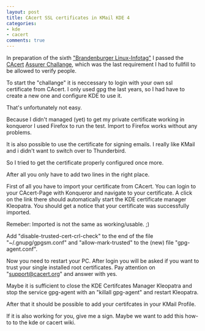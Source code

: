 ```yaml
---
layout: post
title: CAcert SSL certificates in KMail KDE 4
categories:
- kde
- cacert
comments: true
---
```

In preparation of the sixth ["Brandenburger Linux-Infotag"][blit] I passed the [CAcert][cacert] [Assurer Challange][ac], which was the last requirement I had to fullfill to be allowed to verify
people.

To start the "challange" it is neccessary to login with your own ssl certificate from CAcert.
I only used gpg the last years, so I had have to create a new one and configure KDE to use it.

That's unfortunately not easy.

Because I didn't managed (yet) to get my private certificate working in konqueror I used Firefox to run the test. Import to Firefox works without any problems.

It is also possible to use the certificate for signing emails. I really like KMail and i didn't want to switch over to Thunderbird.

So I tried to get the certificate properly configured once more.

After all you only have to add two lines in the right place.

[blit]: http://www.blit.org/2009/ "Website of a local Linux Day"
[cacert]: http://www.cacert.org/
[ac]: http://wiki.cacert.org/AssurerChallenge

First of all you have to import your certificate from CAcert. You can login to your CAcert-Page with Konqueror and navigate to your certificate. A click on the link there should automatically start the KDE certificate manager Kleopatra. You should get a notice that your certificate was successfully imported.

Remeber: Imported is not the same as working/usable. ;)

Add "disable-trusted-cert-crl-check" to the end of the file "~/.gnupg/gpgsm.conf" and
"allow-mark-trusted" to the (new) file "gpg-agent.conf".

Now you need to restart your PC. After login you will be asked if you want to trust your single installed root certificates. Pay attention on "support@cacert.org" and answer with yes.

Maybe it is sufficient to close the KDE Certifcates Manager Kleopatra and stop the service gpg-agent with an "killall gpg-agent" and restart Kleopatra.

After that it should be possible to add your certifcates in your KMail Profile.

If it is also working for you, give me a sign. Maybe we want to add this how-to to the kde or cacert wiki.
